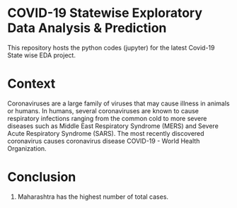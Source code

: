 # COVID-19 Statewise Exploratory Data Analysis & Prediction
This repository hosts the python codes (jupyter) for the latest Covid-19 State wise EDA project.

# Context
Coronaviruses are a large family of viruses that may cause illness in animals or humans. In humans, several coronaviruses are known to cause respiratory infections ranging from the common cold to more severe diseases such as Middle East Respiratory Syndrome (MERS) and Severe Acute Respiratory Syndrome (SARS). The most recently discovered coronavirus causes coronavirus disease COVID-19 - World Health Organization.

# Conclusion
1. Maharashtra has the highest number of total cases.
